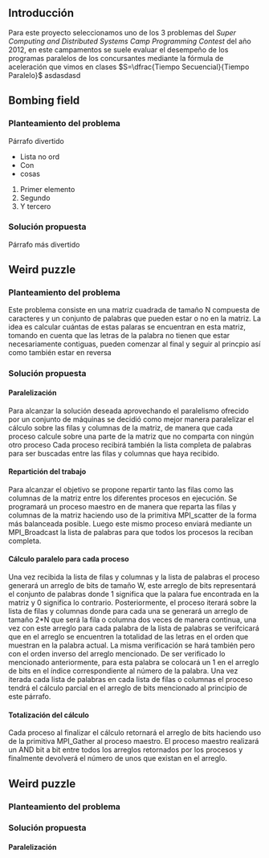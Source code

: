 ## Introducción

Para este proyecto seleccionamos uno de los 3 problemas del *Super Computing and Distributed Systems Camp Programming Contest* del año 2012, en este campamentos se suele evaluar el desempeño de los programas paralelos de los concursantes mediante la fórmula de aceleración que vimos en clases $S=\dfrac{Tiempo Secuencial}{Tiempo Paralelo}$  asdasdasd

## Bombing field

### Planteamiento del problema

Párrafo divertido

* Lista no ord
* Con 
* cosas 

1. Primer elemento
1. Segundo
1. Y tercero

### Solución propuesta

Párrafo más divertido

## Weird puzzle

### Planteamiento del problema

Este problema consiste en una matriz cuadrada de tamaño N compuesta de caracteres y un conjunto
de palabras que pueden estar o no en la matriz. La idea es calcular cuántas de estas palaras se
encuentran en esta matriz, tomando en cuenta que las letras de la palabra no tienen que estar
necesariamente contiguas, pueden comenzar al final y seguir al princpio así como también estar
en reversa

### Solución propuesta

#### Paralelización

Para alcanzar la solución deseada aprovechando el paralelismo ofrecido por un conjunto de máquinas
se decidió como mejor manera paralelizar el cálculo sobre las filas y columnas de la matriz, de
manera que cada proceso calcule sobre una parte de la matriz que no comparta con ningún otro proceso
Cada proceso recibirá también la lista completa de palabras para ser buscadas entre las filas y columnas
que haya recibido.

#### Repartición del trabajo

Para alcanzar el objetivo se propone repartir tanto las filas como las columnas de la matriz entre
los diferentes procesos en ejecución. Se programará un proceso maestro en de manera que reparta las
filas y columnas de la matriz haciendo uso de la primitiva MPI_scatter de la forma más balanceada
posible. Luego este mismo proceso enviará mediante un MPI_Broadcast la lista de palabras para que
todos los procesos la reciban completa.

#### Cálculo paralelo para cada proceso

Una vez recibida la lista de filas y columnas y la lista de palabras el proceso generará un arreglo de bits
de tamaño W, este arreglo de bits representará el conjunto de palabras donde 1 significa que la palara fue
encontrada en la matriz y 0 significa lo contrario. Posteriormente, el proceso iterará sobre la lista
de filas y columnas donde para cada una se generará un arreglo de tamaño 2*N que será la fila o columna
dos veces de manera continua, una vez con este arreglo para cada palabra de la lista de palabras se
verifcicará que en el arreglo se encuentren la totalidad de las letras en el orden que muestran en la palabra
actual. La misma verificación se hará también pero con el orden inverso del arreglo mencionado. De ser verificado
lo mencionado anteriormente, para esta palabra se colocará un 1 en el arreglo de bits en el índice correspondiente
al número de la palabra. Una vez iterada cada lista de palabras en cada lista de filas o columnas el proceso tendrá
el cálculo parcial en el arreglo de bits mencionado al principio de este párrafo.

#### Totalización del cálculo

Cada proceso al finalizar el cálculo retornará el arreglo de bits haciendo uso de la primitiva MPI_Gather al
proceso maestro. El proceso maestro realizará un AND bit a bit entre todos los arreglos retornados por los
procesos y finalmente devolverá el número de unos que existan en el arreglo.

## Weird puzzle

### Planteamiento del problema

### Solución propuesta

#### Paralelización

